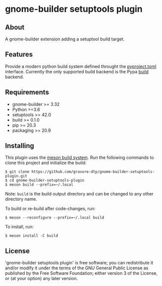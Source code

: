 # gnome-builder setuptools plugin

## About

A gnome-builder extension adding a setuptool build target.


## Features

Provide a modern python build system defined throught the [pyproject.toml](https://pip.pypa.io/en/stable/reference/build-system/pyproject-toml/) interface.
Currently the only supported build backend is the Pypa [build](https://pypa-build.readthedocs.io/en/latest/) backend.

## Requirements

* gnome-builder >= 3.32
* Python >=3.6
* setuptools >= 42.0
* build >= 0.1.0
* pip >= 20.3
* packaging >= 20.9


## Installing

This plugin uses the [meson build system](http://mesonbuild.com/). Run the following
commands to clone this project and initialize the build:

```
$ git clone https://github.com/gravure-dtp/gnome-builder-setuptools-plugin.git
$ cd gnome-builder-setuptools-plugin
$ meson build --prefix=~/.local
```

Note: `build` is the build output directory and can be changed to any other
directory name.

To build or re-build after code-changes, run:

```
$ meson --reconfigure --prefix=~/.local build
```

To install, run:

```
$ meson install -C build
```


## License

'gnome-builder setuptools plugin' is free software; you can redistribute it and/or modify it under the terms of the GNU General Public License as published by the Free Software Foundation; either version 3 of the License, or (at your option) any later version.

